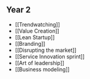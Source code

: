 ## Year 2
* [[Trendwatching]]
* [[Value Creation]]
* [[Lean Startup]]
* [[Branding]]
* [[Disrupting the market]]
* [[Service Innovation sprint]]
* [[Art of leadership]]
* [[Business modeling]]